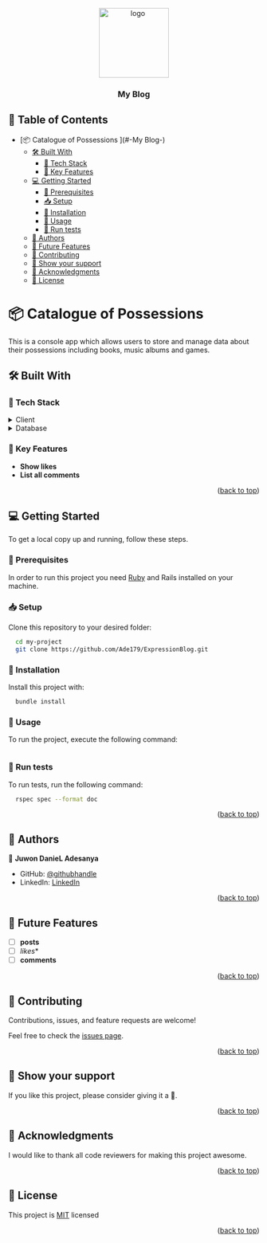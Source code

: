 <a name="readme-top"></a>

<div align="center">
  <!-- You are encouraged to replace this logo with your own! Otherwise you can also remove it. -->
  <img src="murple_logo.png" alt="logo" width="140"  height="auto" />
  <br/>

  <h3><b>My Blog</b></h3>

</div>


## 📗 Table of Contents

- [📦 Catalogue of Possessions ](#-My Blog-)
  - [🛠 Built With ](#-built-with-)
    - [🧰 Tech Stack ](#-tech-stack-)
    - [🎯 Key Features ](#-key-features-)
  - [💻 Getting Started ](#-getting-started-)
    - [📃 Prerequisites](#-prerequisites)
    - [📥 Setup](#-setup)
    - [💾 Installation](#-installation)
    - [📱 Usage](#-usage)
    - [🧪 Run tests](#-run-tests)
  - [👥 Authors ](#-authors-)
  - [🔭 Future Features ](#-future-features-)
  - [🤝 Contributing ](#-contributing-)
  - [💖 Show your support ](#-show-your-support-)
  - [🙏 Acknowledgments ](#-acknowledgments-)
  - [📜 License ](#-license-)


# 📦 Catalogue of Possessions <a name="about-project"></a>

This is a console app which allows users to store and manage data about their possessions including books, music albums and games.

## 🛠 Built With <a name="built-with"></a>

### 🧰 Tech Stack <a name="tech-stack"></a>

<details>
  <summary>Client</summary>
  <ul>
    <li><a href="https://www.ruby-lang.org/en/">Ruby</a></li>
  </ul>
</details>

<details>
<summary>Database</summary>
  <ul>
    <li><a href="https://www.postgresql.org/">PostgreSQL</a></li>
  </ul>
</details>


### 🎯 Key Features <a name="key-features"></a>

- **Show likes**
- **List all comments**


<p align="right">(<a href="#readme-top">back to top</a>)</p>


## 💻 Getting Started <a name="getting-started"></a>

To get a local copy up and running, follow these steps.

### 📃 Prerequisites

In order to run this project you need [Ruby](https://www.ruby-lang.org/en/)  and Rails installed on your machine.


### 📥 Setup

Clone this repository to your desired folder:

```sh
  cd my-project
  git clone https://github.com/Ade179/ExpressionBlog.git
```

### 💾 Installation

Install this project with:

```sh
  bundle install
```

### 📱 Usage

To run the project, execute the following command:

```sh

```

### 🧪 Run tests

To run tests, run the following command:

```sh
  rspec spec --format doc
```

<p align="right">(<a href="#readme-top">back to top</a>)</p>


## 👥 Authors <a name="authors"></a>

👤 **Juwon DanieL Adesanya**

- GitHub: [@githubhandle](https://github.com/Ade179)
- LinkedIn: [LinkedIn](https://www.linkedin.com/in/adejuwon-adesanya-237b54239/)


<p align="right">(<a href="#readme-top">back to top</a>)</p>


## 🔭 Future Features <a name="future-features"></a>

- [ ] **posts**
- [ ] *likes**
- [ ] **comments**

<p align="right">(<a href="#readme-top">back to top</a>)</p>


## 🤝 Contributing <a name="contributing"></a>

Contributions, issues, and feature requests are welcome!

Feel free to check the [issues page](../../issues/).

<p align="right">(<a href="#readme-top">back to top</a>)</p>


## 💖 Show your support <a name="support"></a>

If you like this project, please consider giving it a 🌟.

<p align="right">(<a href="#readme-top">back to top</a>)</p>


## 🙏 Acknowledgments <a name="acknowledgements"></a>

I would like to thank all code reviewers for making this project awesome.


<p align="right">(<a href="#readme-top">back to top</a>)</p>


## 📜 License <a name="license"></a>

This project is [MIT](./MIT.md) licensed

<p align="right">(<a href="#readme-top">back to top</a>)</p>
